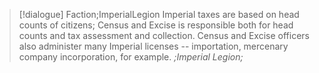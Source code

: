 >[!dialogue] Faction;ImperialLegion
>Imperial taxes are based on head counts of citizens; Census and Excise is responsible both for head counts and tax assessment and collection. Census and Excise officers also administer many Imperial licenses -- importation, mercenary company incorporation, for example.
>*;Imperial Legion;*